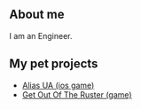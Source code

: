 ## About me

I am an Engineer.


## My pet projects
* [Alias UA (ios game)](/projects/alias_ua)
* [Get Out Of The Ruster (game)](/projects/get_out_of_the_ruster)
